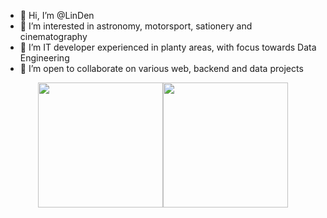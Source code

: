 - 👋 Hi, I’m @LinDen
- 👀 I’m interested in astronomy, motorsport, sationery and cinematography
- 🌱 I’m IT developer experienced in planty areas, with focus towards Data Engineering
- 💞️ I’m open to collaborate on various web, backend and data projects


<!---
ClipLee/ClipLee is a ✨ special ✨ repository because its `README.md` (this file) appears on your GitHub profile.
You can click the Preview link to take a look at your changes.
--->


<div style="display: flex; justify-content: center;">
  <a href="https://github.com/Lin-Den-Dev/">
    <img height=200 align="center" src="https://github-readme-stats.vercel.app/api?username=Lin-Den-Dev" />
  </a>
  <a href="https://github.com/Lin-Den-Dev/">
    <img height=200 align="center" src="https://github-readme-stats.vercel.app/api/top-langs?username=Lin-Den-Dev&layout=compact&langs_count=8&card_width=320&hide=jupyter%20notebook" />
  </a>
</div>
